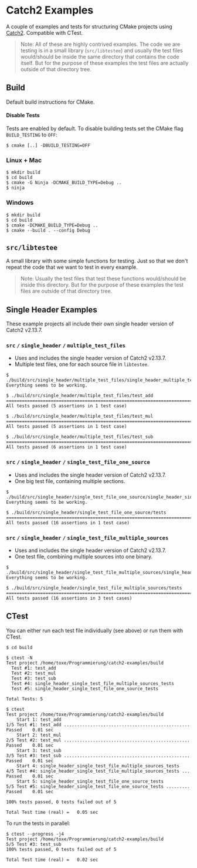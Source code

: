 # Catch2 Examples

A couple of examples and tests for structuring CMake projects using [Catch2](https://github.com/catchorg/Catch2). Compatible with CTest.

> Note: All of these are highly contrived examples. The code we are testing is in a small library (`src/libtestee`) and usually the test files would/should be inside the same directory that contains the code itself. But for the purpose of these examples the test files are actually outside of that directory tree.

## Build

Default build instructions for CMake.

#### Disable Tests

Tests are enabled by default. To disable building tests set the CMake flag `BUILD_TESTING` to `OFF`:

```
$ cmake [..] -DBUILD_TESTING=OFF
```

### Linux + Mac

```
$ mkdir build
$ cd build
$ cmake -G Ninja -DCMAKE_BUILD_TYPE=Debug ..
$ ninja
```

### Windows

```
$ mkdir build
$ cd build
$ cmake -DCMAKE_BUILD_TYPE=Debug ..
$ cmake --build . --config Debug
```

## `src/libtestee`

A small library with some simple functions for testing. Just so that we don't repeat the code that we want to test in every example.

> Note: Usually the test files that test these functions would/should be inside this directory. But for the purpose of these examples the test files are outside of that directory tree.

## Single Header Examples

These example projects all include their own single header version of Catch2 v2.13.7.

### `src` `/` `single_header` `/` `multiple_test_files`

- Uses and includes the single header version of Catch2 v2.13.7.
- Multiple test files, one for each source file in `libtestee`.

```
$ ./build/src/single_header/multiple_test_files/single_header_multiple_test_files
Everything seems to be working.

$ ./build/src/single_header/multiple_test_files/test_add
===============================================================================
All tests passed (5 assertions in 1 test case)

$ ./build/src/single_header/multiple_test_files/test_mul
===============================================================================
All tests passed (5 assertions in 1 test case)

$ ./build/src/single_header/multiple_test_files/test_sub
===============================================================================
All tests passed (6 assertions in 1 test case)
```

### `src` `/` `single_header` `/` `single_test_file_one_source`

- Uses and includes the single header version of Catch2 v2.13.7.
- One big test file, containing multiple sections.

```
$ ./build/src/single_header/single_test_file_one_source/single_header_single_test_file_one_source
Everything seems to be working.

$ ./build/src/single_header/single_test_file_one_source/tests
===============================================================================
All tests passed (16 assertions in 1 test case)
```

### `src` `/` `single_header` `/` `single_test_file_multiple_sources`

- Uses and includes the single header version of Catch2 v2.13.7.
- One test file, combining multiple sources into one binary.

```
$ ./build/src/single_header/single_test_file_multiple_sources/single_header_single_test_file_multiple_sources
Everything seems to be working.

$ ./build/src/single_header/single_test_file_multiple_sources/tests
===============================================================================
All tests passed (16 assertions in 3 test cases)
```

## CTest

You can either run each test file individually (see above) or run them with CTest.

```
$ cd build

$ ctest -N
Test project /home/toxe/Programmierung/catch2-examples/build
  Test #1: test_add
  Test #2: test_mul
  Test #3: test_sub
  Test #4: single_header_single_test_file_multiple_sources_tests
  Test #5: single_header_single_test_file_one_source_tests

Total Tests: 5

$ ctest
Test project /home/toxe/Programmierung/catch2-examples/build
    Start 1: test_add
1/5 Test #1: test_add ................................................   Passed    0.01 sec
    Start 2: test_mul
2/5 Test #2: test_mul ................................................   Passed    0.01 sec
    Start 3: test_sub
3/5 Test #3: test_sub ................................................   Passed    0.01 sec
    Start 4: single_header_single_test_file_multiple_sources_tests
4/5 Test #4: single_header_single_test_file_multiple_sources_tests ...   Passed    0.01 sec
    Start 5: single_header_single_test_file_one_source_tests
5/5 Test #5: single_header_single_test_file_one_source_tests .........   Passed    0.01 sec

100% tests passed, 0 tests failed out of 5

Total Test time (real) =   0.05 sec
```

To run the tests in parallel:

```
$ ctest --progress -j4
Test project /home/toxe/Programmierung/catch2-examples/build
5/5 Test #3: test_sub
100% tests passed, 0 tests failed out of 5

Total Test time (real) =   0.02 sec
```
